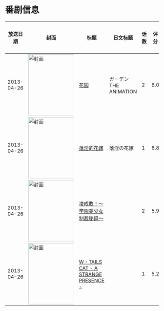 # 番剧信息

|放送日期|封面|标题|日文标题|话数|评分|评分人数|
|---|---|---|---|---|---|---|
|2013-04-26|<img src="https://bangumi.tv/img/no_icon_subject.png" alt="封面" style="width:150px;height:200px;object-fit:cover;">|[花园](https://bangumi.tv/subject/76045)|ガーデン THE ANIMATION|2|6.0|325人评分|
|2013-04-26|<img src="https://bangumi.tv/img/no_icon_subject.png" alt="封面" style="width:150px;height:200px;object-fit:cover;">|[落淫的花嫁](https://bangumi.tv/subject/281359)|落淫の花嫁|1|6.8|47人评分|
|2013-04-26|<img src="https://bangumi.tv/img/no_icon_subject.png" alt="封面" style="width:150px;height:200px;object-fit:cover;">|[凌成敗！～学園美少女制裁秘録～](https://bangumi.tv/subject/72706)||2|5.9|284人评分|
|2013-04-26|<img src="https://bangumi.tv/img/no_icon_subject.png" alt="封面" style="width:150px;height:200px;object-fit:cover;">|[W・TAILS CAT - A STRANGE PRESENCE -](https://bangumi.tv/subject/75389)||1|5.2|27人评分|
